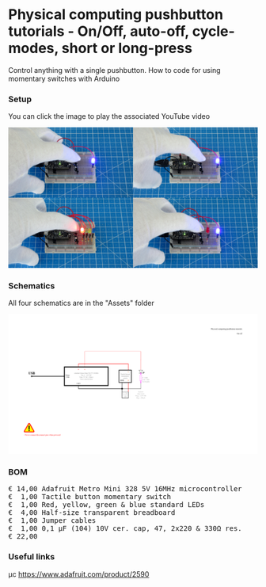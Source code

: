 # Physical computing pushbutton tutorials - On/Off, auto-off, cycle-modes, short or long-press

Control anything with a single pushbutton. How to code for using momentary switches with Arduino

### Setup

You can click the image to play the associated YouTube video

[![Alt text](Assets/1a%20result.jpg)](https://www.youtube.com/watch?v=#######)

### Schematics

All four schematics are in the "Assets" folder

![](Assets/1a%20schematic%201.png)

### BOM

<pre>
€ 14,00 Adafruit Metro Mini 328 5V 16MHz microcontroller
€  1,00 Tactile button momentary switch
€  1,00 Red, yellow, green & blue standard LEDs
€  4,00 Half-size transparent breadboard
€  1,00 Jumper cables
€  1,00 0,1 µF (104) 10V cer. cap, 47, 2x220 & 330Ω res.
€ 22,00
</pre>  

### Useful links  

μc https://www.adafruit.com/product/2590  
